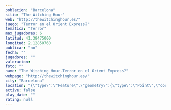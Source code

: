 ```yaml
---
poblacion: "Barcelona"
sitio: "The Witching Hour"
web: "http://thewitchinghour.es/"
juego: "Terror en el Orient Express?"
tematica: "Terror"
max_jugadores: 6
latitud: 41.38475000
longitud: 2.12850760
publicar: "no"
fecha: ""
jugadores: ""
valoracion: 
foto: ""
name: "The Witching Hour-Terror en el Orient Express?"
webpage: "http://thewitchinghour.es/"
city: "Barcelona"
location: "{\"type\":\"Feature\",\"geometry\":{\"type\":\"Point\",\"coordinates\":[2.1285076,41.38475]}}"
active: false
play_date: ""
rating: null
---
```

